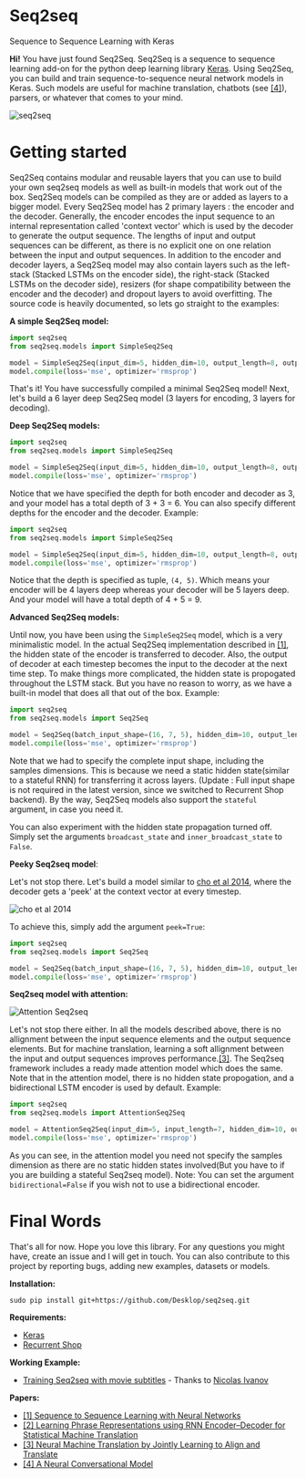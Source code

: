 # Seq2seq
Sequence to Sequence Learning with Keras



**Hi!** You have just found Seq2Seq. Seq2Seq is a sequence to sequence learning add-on for the python deep learning library [Keras](http://www.keras.io). Using Seq2Seq, you can build and train sequence-to-sequence neural network models in Keras. Such models are useful for machine translation, chatbots (see [[4]](http://arxiv.org/pdf/1506.05869v1.pdf)), parsers, or whatever that comes to your mind.


  ![seq2seq](http://i64.tinypic.com/30136te.png)

# Getting started

Seq2Seq contains modular and reusable layers that you can use to build your own seq2seq models as well as built-in models that work out of the box. Seq2Seq models can be compiled as they are or added as layers to a bigger model. Every Seq2Seq model has 2 primary layers : the encoder and the  decoder. Generally, the encoder encodes the input  sequence to an internal representation called 'context vector' which is used by the decoder to generate the output sequence. The lengths of input and output sequences can be different, as there is no explicit one on one relation between the input and output sequences. In addition to the encoder and decoder layers, a Seq2Seq model may also contain layers such as the left-stack (Stacked LSTMs on the encoder side), the right-stack (Stacked LSTMs on the decoder side), resizers (for shape compatibility between the encoder and the decoder) and dropout layers to avoid overfitting. The source code is heavily documented, so lets go straight to the examples:

**A simple Seq2Seq model:**

```python
import seq2seq
from seq2seq.models import SimpleSeq2Seq

model = SimpleSeq2Seq(input_dim=5, hidden_dim=10, output_length=8, output_dim=8)
model.compile(loss='mse', optimizer='rmsprop')
```
That's it! You have successfully compiled a minimal Seq2Seq model! Next, let's build a 6 layer deep Seq2Seq model (3 layers for encoding, 3 layers for decoding).

**Deep Seq2Seq models:**

```python
import seq2seq
from seq2seq.models import SimpleSeq2Seq

model = SimpleSeq2Seq(input_dim=5, hidden_dim=10, output_length=8, output_dim=8, depth=3)
model.compile(loss='mse', optimizer='rmsprop')
```
Notice that we have specified the depth for both encoder and decoder as 3, and your model has a total depth of 3 + 3 = 6. You can also specify different depths for the encoder and the decoder. Example:

```python
import seq2seq
from seq2seq.models import SimpleSeq2Seq

model = SimpleSeq2Seq(input_dim=5, hidden_dim=10, output_length=8, output_dim=20, depth=(4, 5))
model.compile(loss='mse', optimizer='rmsprop')
```

Notice that the depth is specified as tuple, `(4, 5)`. Which means your encoder will be 4 layers deep whereas your decoder will be 5 layers deep. And your model will have a total depth of 4 + 5 = 9.

**Advanced Seq2Seq models:**

Until now, you have been using the `SimpleSeq2Seq` model, which is a very minimalistic model. In the actual Seq2Seq implementation described in [[1]](http://arxiv.org/abs/1409.3215), the hidden state of the encoder is transferred to decoder. Also, the output of decoder at each timestep becomes the input to the decoder at the next time step. To make things more complicated, the hidden state is propogated throughout the LSTM stack. But you  have no reason to worry, as we have a built-in model that does all that out of the box. Example:

```python
import seq2seq
from seq2seq.models import Seq2Seq

model = Seq2Seq(batch_input_shape=(16, 7, 5), hidden_dim=10, output_length=8, output_dim=20, depth=4)
model.compile(loss='mse', optimizer='rmsprop')
```

Note that we had to specify the complete input shape, including the samples dimensions. This is because we need a static hidden state(similar to a stateful RNN) for transferring it across layers. (Update : Full input shape is not required in the latest version, since we switched to Recurrent Shop backend). By the way, Seq2Seq models also support the `stateful` argument, in case you need it.

You can also experiment with the hidden state propagation turned  off. Simply set the arguments `broadcast_state` and `inner_broadcast_state` to `False`.

**Peeky Seq2seq model**:

Let's not stop there. Let's build a model similar to [cho et al 2014](http://arxiv.org/abs/1406.1078), where the decoder gets a 'peek' at the context vector at every timestep.

![cho et al 2014](http://i64.tinypic.com/302aqhi.png)

To achieve this, simply add the argument `peek=True`:

```python
import seq2seq
from seq2seq.models import Seq2Seq

model = Seq2Seq(batch_input_shape=(16, 7, 5), hidden_dim=10, output_length=8, output_dim=20, depth=4, peek=True)
model.compile(loss='mse', optimizer='rmsprop')
```

**Seq2seq model with attention:**

![Attention Seq2seq](http://i64.tinypic.com/a2rw3d.png)

Let's not stop there either. In all the models described above, there is no allignment between the input sequence elements and the output sequence elements. But for machine translation, learning a soft allignment between the input and output sequences improves performance.[[3]](http://arxiv.org/pdf/1409.0473v6.pdf). The Seq2seq framework includes a ready made attention model which does the same. Note that in the attention model, there is no hidden state propogation, and a bidirectional LSTM encoder is used by default. Example:

```python
import seq2seq
from seq2seq.models import AttentionSeq2Seq

model = AttentionSeq2Seq(input_dim=5, input_length=7, hidden_dim=10, output_length=8, output_dim=20, depth=4)
model.compile(loss='mse', optimizer='rmsprop')
```

As you can see, in the attention model you need not specify the samples dimension as there are no static hidden states involved(But you have to if you are building a stateful Seq2seq model).
Note:  You  can set the argument `bidirectional=False` if you wish not to use a bidirectional encoder.

# Final Words

That's all for now. Hope you love this library. For any questions you might have, create an issue and I will get in touch. You can also contribute to this project by reporting bugs, adding new examples, datasets or models.

**Installation:**

```sudo pip install git+https://github.com/Desklop/seq2seq.git```


**Requirements:**

* [Keras](https://keras.io)
* [Recurrent Shop](https://www.github.com/farizrahman4u/recurrentshop)


**Working Example:**

* [Training Seq2seq with movie subtitles](https://github.com/nicolas-ivanov/debug_seq2seq)  - Thanks to [Nicolas Ivanov](https://github.com/nicolas-ivanov)

**Papers:**

* [ [1] Sequence to Sequence Learning with Neural Networks](http://papers.nips.cc/paper/5346-sequence-to-sequence-learning-with-neural-networks.pdf)
* [ [2] Learning Phrase Representations using RNN Encoder–Decoder for Statistical Machine Translation](http://arxiv.org/pdf/1406.1078.pdf)
* [ [3] Neural Machine Translation by Jointly Learning to Align and Translate](http://arxiv.org/pdf/1409.0473v6.pdf)
* [ [4] A Neural Conversational Model](http://arxiv.org/pdf/1506.05869v1.pdf)


